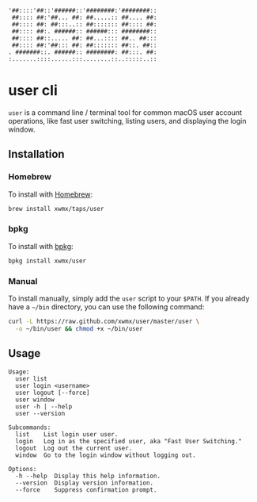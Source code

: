 ```
'##::::'##::'######::'########:'########::
 ##:::: ##:'##... ##: ##.....:: ##.... ##:
 ##:::: ##: ##:::..:: ##::::::: ##:::: ##:
 ##:::: ##:. ######:: ######::: ########::
 ##:::: ##::..... ##: ##...:::: ##.. ##:::
 ##:::: ##:'##::: ##: ##::::::: ##::. ##::
. #######::. ######:: ########: ##:::. ##:
:.......::::......:::........::..:::::..::
```

# user cli

`user` is a command line / terminal tool for common macOS user account
operations, like fast user switching, listing users, and displaying the login
window.

## Installation

### Homebrew

To install with [Homebrew](http://brew.sh/):

```bash
brew install xwmx/taps/user
```

### bpkg

To install with [bpkg](http://www.bpkg.io/):

```bash
bpkg install xwmx/user
```

### Manual

To install manually, simply add the `user` script to your `$PATH`. If
you already have a `~/bin` directory, you can use the following command:

```bash
curl -L https://raw.github.com/xwmx/user/master/user \
  -o ~/bin/user && chmod +x ~/bin/user
```

## Usage

```
Usage:
  user list
  user login <username>
  user logout [--force]
  user window
  user -h | --help
  user --version

Subcommands:
  list    List login user user.
  login   Log in as the specified user, aka "Fast User Switching."
  logout  Log out the current user.
  window  Go to the login window without logging out.

Options:
  -h --help  Display this help information.
  --version  Display version information.
  --force    Suppress confirmation prompt.
```
